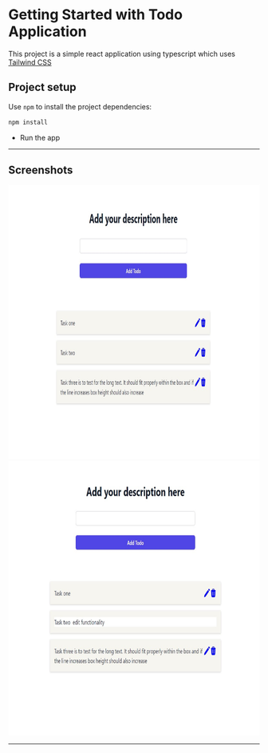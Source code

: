 # Getting Started with Todo Application

This project is a simple react application using typescript which uses [Tailwind CSS](https://tailwindui.com/)


## Project setup

Use `npm` to install the project dependencies:

```bash
npm install
```

- Run the app

--------------------

## Screenshots

<img alt="Todo app Main Page" height="550px" width="800px" src="https://github.com/Surabhi3/TodoApp/blob/main/public/todoTask.jpg" />


<img alt="Todo app Edit Page" height="550px" width="800px" src="https://github.com/Surabhi3/TodoApp/blob/main/public/todoTaskEdit.jpg" />

--------------------

